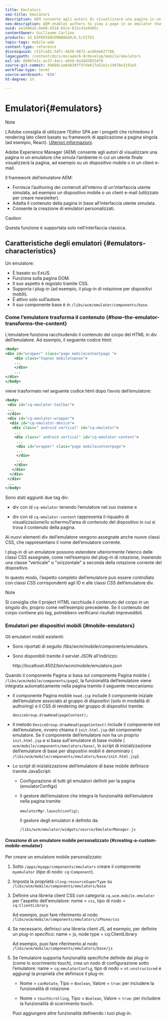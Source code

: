 ```yaml
---
title: Emulatori
seo-title: Emulators
description: AEM consente agli autori di visualizzare una pagina in un emulatore che simula l’ambiente in cui l’utente finale visualizzerà la pagina
seo-description: AEM enables authors to view a page in an emulator that simulates the environment in which an end-user will view the page
uuid: ee1496a5-be68-4318-b5ce-b11c41e4485c
contentOwner: Guillaume Carlino
products: SG_EXPERIENCEMANAGER/6.5/SITES
topic-tags: mobile-web
content-type: reference
discoiquuid: c51fca81-5dfc-4838-9672-acb6de62778b
legacypath: /content/docs/en/aem/6-0/develop/mobile/emulators
exl-id: 009b7e2c-ac37-4acc-a656-0a34d3853dfd
source-git-commit: 49688c1e64038ff5fde617e52e1c14878e3191e5
workflow-type: tm+mt
source-wordcount: '634'
ht-degree: 1%

---
```


# Emulatori{#emulators}

>[!NOTE]
>
>L’Adobe consiglia di utilizzare l’Editor SPA per i progetti che richiedono il rendering lato client basato su framework di applicazione a pagina singola (ad esempio, React). [Ulteriori informazioni](/help/sites-developing/spa-overview.md).

Adobe Experience Manager (AEM) consente agli autori di visualizzare una pagina in un emulatore che simula l’ambiente in cui un utente finale visualizzerà la pagina, ad esempio su un dispositivo mobile o in un client e-mail.

Il framework dell’emulatore AEM:

* Fornisce l’authoring dei contenuti all’interno di un’interfaccia utente simulata, ad esempio un dispositivo mobile o un client e-mail (utilizzato per creare newsletter).
* Adatta il contenuto della pagina in base all’interfaccia utente simulata.
* Consente la creazione di emulatori personalizzati.

>[!CAUTION]
>
>Questa funzione è supportata solo nell’interfaccia classica.

## Caratteristiche degli emulatori {#emulators-characteristics}

Un emulatore:

* È basato su ExtJS.
* Funziona sulla pagina DOM.
* Il suo aspetto è regolato tramite CSS.
* Supporta i plug-in (ad esempio, il plug-in di rotazione per dispositivi mobili).
* È attivo solo sull’autore.
* Il suo componente base è in `/libs/wcm/emulator/components/base`.

### Come l’emulatore trasforma il contenuto {#how-the-emulator-transforms-the-content}

L’emulatore funziona racchiudendo il contenuto del corpo del HTML in div dell’emulatore. Ad esempio, il seguente codice html:

```xml
<body>
<div id="wrapper" class="page mobilecontentpage ">
    <div class="topnav mobiletopnav">
    ...
    </div>
    ...
</div>
</body>
```

viene trasformato nel seguente codice html dopo l’avvio dell’emulatore:

```xml
<body>
 <div id="cq-emulator-toolbar">
 ...
 </div>
 <div id="cq-emulator-wrapper">
  <div id="cq-emulator-device">
   <div class=" android vertical" id="cq-emulator">
    ...
    <div class=" android vertical" id="cq-emulator-content">
     ...
     <div id="wrapper" class="page mobilecontentpage">
     ...
     </div>
     ...
    </div>
   </div>
  </div>
 </div>
 ...
</body>
```

Sono stati aggiunti due tag div:

* div con id `cq-emulator` tenendo l’emulatore nel suo insieme e

* div con id `cq-emulator-content` rappresenta il riquadro di visualizzazione/lo schermo/l’area di contenuto del dispositivo in cui si trova il contenuto della pagina.

Ai nuovi elementi div dell’emulatore vengono assegnate anche nuove classi CSS, che rappresentano il nome dell’emulatore corrente.

I plug-in di un emulatore possono estendere ulteriormente l’elenco delle classi CSS assegnate, come nell’esempio del plug-in di rotazione, inserendo una classe &quot;verticale&quot; o &quot;orizzontale&quot; a seconda della rotazione corrente del dispositivo.

In questo modo, l’aspetto completo dell’emulatore può essere controllato con classi CSS corrispondenti agli ID e alle classi CSS dell’emulatore div.

>[!NOTE]
>
>Si consiglia che il project HTML racchiuda il contenuto del corpo in un singolo div, proprio come nell’esempio precedente. Se il contenuto del corpo contiene più tag, potrebbero verificarsi risultati imprevedibili.

### Emulatori per dispositivi mobili {#mobile-emulators}

Gli emulatori mobili esistenti:

* Sono riportati di seguito /libs/wcm/mobile/components/emulators.
* Sono disponibili tramite il servlet JSON all’indirizzo:

  http://localhost:4502/bin/wcm/mobile/emulators.json

Quando il componente Pagina si basa sul componente Pagina mobile ( `/libs/wcm/mobile/components/page`), la funzionalità dell’emulatore viene integrata automaticamente nella pagina tramite il seguente meccanismo:

* Il componente Pagina mobile `head.jsp` include il componente iniziale dell’emulatore associato al gruppo di dispositivi (solo in modalità di authoring) e il CSS di rendering del gruppo di dispositivi tramite:

  `deviceGroup.drawHead(pageContext);`

* Il metodo `DeviceGroup.drawHead(pageContext)` include il componente init dell’emulatore, ovvero chiama il `init.html.jsp` del componente emulatore. Se il componente dell’emulatore non ha un proprio `init.html.jsp` e si basa sull&#39;emulatore di base mobile ( `wcm/mobile/components/emulators/base)`, lo script di inizializzazione dell’emulatore di base per dispositivi mobili è denominato ( `/libs/wcm/mobile/components/emulators/base/init.html.jsp`).

* Lo script di inizializzazione dell’emulatore di base mobile definisce tramite JavaScript:

   * Configurazione di tutti gli emulatori definiti per la pagina (emulatorConfigs)
   * Il gestore dell’emulatore che integra le funzionalità dell’emulatore nella pagina tramite:

     `emulatorMgr.launch(config)`;

     Il gestore degli emulatori è definito da:

     `/libs/wcm/emulator/widgets/source/EmulatorManager.js`

#### Creazione di un emulatore mobile personalizzato {#creating-a-custom-mobile-emulator}

Per creare un emulatore mobile personalizzato:

1. Sotto `/apps/myapp/components/emulators` creare il componente `myemulator` (tipo di nodo: `cq:Component`).

1. Imposta la proprietà `sling:resourceSuperType` su `/libs/wcm/mobile/components/emulators/base`

1. Definire una libreria client CSS con categoria `cq.wcm.mobile.emulator` per l&#39;aspetto dell&#39;emulatore: nome = `css`, tipo di nodo = `cq:ClientLibrary`

   Ad esempio, puoi fare riferimento al nodo `/libs/wcm/mobile/components/emulators/iPhone/css`

1. Se necessario, definisci una libreria client JS, ad esempio, per definire un plug-in specifico: name = js, node type = cq:ClientLibrary

   Ad esempio, puoi fare riferimento al nodo `/libs/wcm/mobile/components/emulators/base/js`

1. Se l’emulatore supporta funzionalità specifiche definite dai plug-in (come lo scorrimento touch), crea un nodo di configurazione sotto l’emulatore: name = `cq:emulatorConfig`, tipo di nodo = `nt:unstructured` e aggiungi la proprietà che definisce il plug-in:

   * Nome = `canRotate`, Tipo = `Boolean`, Valore = `true`: per includere la funzionalità di rotazione.

   * Nome = `touchScrolling`, Tipo = `Boolean`, Valore = `true`: per includere la funzionalità di scorrimento touch.

   Puoi aggiungere altre funzionalità definendo i tuoi plug-in.
